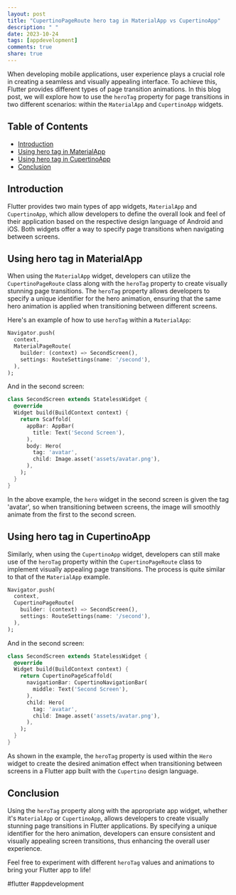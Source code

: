 ```yaml
---
layout: post
title: "CupertinoPageRoute hero tag in MaterialApp vs CupertinoApp"
description: " "
date: 2023-10-24
tags: [appdevelopment]
comments: true
share: true
---
```


When developing mobile applications, user experience plays a crucial role in creating a seamless and visually appealing interface. To achieve this, Flutter provides different types of page transition animations. In this blog post, we will explore how to use the `heroTag` property for page transitions in two different scenarios: within the `MaterialApp` and `CupertinoApp` widgets.

## Table of Contents
- [Introduction](#introduction)
- [Using hero tag in MaterialApp](#using-hero-tag-in-materialapp)
- [Using hero tag in CupertinoApp](#using-hero-tag-in-cupertinoapp)
- [Conclusion](#conclusion)

## Introduction

Flutter provides two main types of app widgets, `MaterialApp` and `CupertinoApp`, which allow developers to define the overall look and feel of their application based on the respective design language of Android and iOS. Both widgets offer a way to specify page transitions when navigating between screens.

## Using hero tag in MaterialApp

When using the `MaterialApp` widget, developers can utilize the `CupertinoPageRoute` class along with the `heroTag` property to create visually stunning page transitions. The `heroTag` property allows developers to specify a unique identifier for the hero animation, ensuring that the same hero animation is applied when transitioning between different screens.

Here's an example of how to use `heroTag` within a `MaterialApp`:

```dart
Navigator.push(
  context,
  MaterialPageRoute(
    builder: (context) => SecondScreen(),
    settings: RouteSettings(name: '/second'),
  ),
);
```

And in the second screen:

```dart
class SecondScreen extends StatelessWidget {
  @override
  Widget build(BuildContext context) {
    return Scaffold(
      appBar: AppBar(
        title: Text('Second Screen'),
      ),
      body: Hero(
        tag: 'avatar',
        child: Image.asset('assets/avatar.png'),
      ),
    );
  }
}
```

In the above example, the `hero` widget in the second screen is given the tag 'avatar', so when transitioning between screens, the image will smoothly animate from the first to the second screen.

## Using hero tag in CupertinoApp

Similarly, when using the `CupertinoApp` widget, developers can still make use of the `heroTag` property within the `CupertinoPageRoute` class to implement visually appealing page transitions. The process is quite similar to that of the `MaterialApp` example.

```dart
Navigator.push(
  context,
  CupertinoPageRoute(
    builder: (context) => SecondScreen(),
    settings: RouteSettings(name: '/second'),
  ),
);
```

And in the second screen:

```dart
class SecondScreen extends StatelessWidget {
  @override
  Widget build(BuildContext context) {
    return CupertinoPageScaffold(
      navigationBar: CupertinoNavigationBar(
        middle: Text('Second Screen'),
      ),
      child: Hero(
        tag: 'avatar',
        child: Image.asset('assets/avatar.png'),
      ),
    );
  }
}
```

As shown in the example, the `heroTag` property is used within the `Hero` widget to create the desired animation effect when transitioning between screens in a Flutter app built with the `Cupertino` design language.

## Conclusion

Using the `heroTag` property along with the appropriate app widget, whether it's `MaterialApp` or `CupertinoApp`, allows developers to create visually stunning page transitions in Flutter applications. By specifying a unique identifier for the hero animation, developers can ensure consistent and visually appealing screen transitions, thus enhancing the overall user experience.

Feel free to experiment with different `heroTag` values and animations to bring your Flutter app to life!

\#flutter #appdevelopment